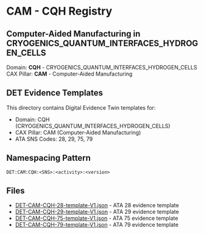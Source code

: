 # CAM - CQH Registry

## Computer-Aided Manufacturing in CRYOGENICS_QUANTUM_INTERFACES_HYDROGEN_CELLS

Domain: **CQH** - CRYOGENICS_QUANTUM_INTERFACES_HYDROGEN_CELLS  
CAX Pillar: **CAM** - Computer-Aided Manufacturing

## DET Evidence Templates

This directory contains Digital Evidence Twin templates for:
- Domain: CQH (CRYOGENICS_QUANTUM_INTERFACES_HYDROGEN_CELLS)
- CAX Pillar: CAM (Computer-Aided Manufacturing)
- ATA SNS Codes: 28, 29, 75, 79

## Namespacing Pattern
```
DET:CAM:CQH:<SNS>:<activity>:<version>
```

## Files
- [DET-CAM-CQH-28-template-V1.json](DET-CAM-CQH-28-template-V1.json) - ATA 28 evidence template
- [DET-CAM-CQH-29-template-V1.json](DET-CAM-CQH-29-template-V1.json) - ATA 29 evidence template
- [DET-CAM-CQH-75-template-V1.json](DET-CAM-CQH-75-template-V1.json) - ATA 75 evidence template
- [DET-CAM-CQH-79-template-V1.json](DET-CAM-CQH-79-template-V1.json) - ATA 79 evidence template
